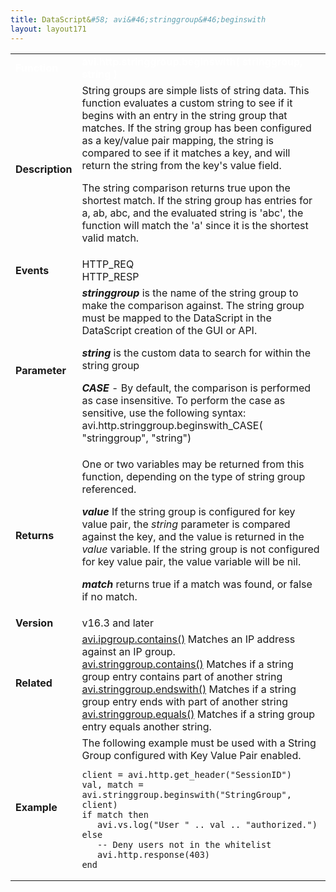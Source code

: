```yaml
---
title: DataScript&#58; avi&#46;stringgroup&#46;beginswith
layout: layout171
---
```

<table class="table table-hover table table-bordered table-hover">  
<tbody>         
<tr>   
<td><span style="color: white; font-size: medium;"><strong>Function</strong></span></td>
<td><span style="color: white;"><b>avi.http.stringgroup.beginswith( stringgroup, string )</b></span></td>
</tr>
<tr>   
<td><span style="font-size: medium;"><strong>Description</strong></span></td>
<td>String groups are simple lists of string data.  This function evaluates a custom string to see if it begins with an entry in the string group that matches.   If the string group has been configured as a key/value pair mapping, the string is compared to see if it matches a key, and will return the string from the key's value field.<p></p> <p>The string comparison returns true upon the shortest match. If the string group has entries for a, ab, abc, and the evaluated string is 'abc', the function will match the 'a' since it is the shortest valid match.</p></td>
</tr>
<tr>   
<td><span style="font-size: medium;"><strong>Events</strong></span></td>
<td>HTTP_REQ<br> HTTP_RESP</td>
</tr>
<tr>   
<td><span style="font-size: medium;"><strong>Parameter</strong></span></td>
<td><strong><em>stringgroup </em></strong>is the name of the string group to make the comparison against.  The string group must be mapped to the DataScript in the DataScript creation of the GUI or API.<p></p> <p><strong><em>string</em> </strong>is the custom data to search for within the string group</p> <p><strong><em>CASE</em></strong> - By default, the comparison is performed as case insensitive.  To perform the case as sensitive, use the following syntax:  avi.http.stringgroup.beginswith_CASE( "stringgroup", "string")</p></td>
</tr>
<tr>   
<td><span style="font-size: medium;"><strong>Returns</strong></span></td>
<td>One or two variables may be returned from this function, depending on the type of string group referenced.<p></p> <p><strong><em>value</em> </strong>If the string group is configured for key value pair, the <em>string</em> parameter is compared against the key, and the value is returned in the <em>value</em> variable.  If the string group is not configured for key value pair, the value variable will be nil.</p> <p><strong><em>match</em> </strong>returns true if a match was found, or false if no match.</p></td>
</tr>
<tr>   
<td><span style="font-size: medium;"><strong>Version</strong></span></td>
<td>v16.3 and later</td>
</tr>
<tr>   
<td><span style="font-size: medium;"><strong>Related</strong></span></td>
<td><a href="{% vpath %}/datascript-avi-ipgroup-contains/">avi.ipgroup.contains()</a><strong><em> </em></strong>Matches an IP address against an IP group.<br> <a href="{% vpath %}/datascript-avi-stringgroup-contains/">avi.stringgroup.contains()</a><strong><em> </em></strong>Matches if a string group entry contains part of another string<br> <a href="{% vpath %}/datascript-string-endswith/">avi.stringgroup.endswith()</a><strong><em> </em></strong>Matches if a string group entry ends with part of another string<br> <a href="{% vpath %}/datascript-avi-stringgroup-equals/">avi.stringgroup.equals()</a><strong><em> </em></strong>Matches if a string group entry equals another string.</td>
</tr>
<tr>   
<td><span style="font-size: medium;"><strong>Example</strong></span></td>
<td>The following example must be used with a String Group configured with Key Value Pair enabled.<br> 
<!-- Crayon Syntax Highlighter v2.7.1 --> <pre><code class="language-lua">client = avi.http.get_header("SessionID")
val, match = avi.stringgroup.beginswith("StringGroup", client)
if match then
   avi.vs.log("User " .. val .. "authorized.")
else
   -- Deny users not in the whitelist
   avi.http.response(403)
end</code></pre> 
<!-- [Format Time: 0.0011 seconds] --></td>
</tr>
</tbody>
</table> 